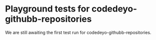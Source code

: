 # Playground tests for codedeyo-githubb-repositories
We are still awaiting the first test run for codedeyo-githubb-repositories.
